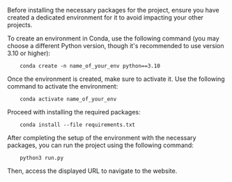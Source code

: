 Before installing the necessary packages for the project, ensure you have created a dedicated environment for it to avoid impacting your other projects.

To create an environment in Conda, use the following command (you may choose a different Python version, though it's recommended to use version 3.10 or higher):
```
    conda create -n name_of_your_env python==3.10
```
Once the environment is created, make sure to activate it. Use the following command to activate the environment:
```
    conda activate name_of_your_env
```
Proceed with installing the required packages:
```
    conda install --file requirements.txt
```
After completing the setup of the environment with the necessary packages, you can run the project using the following command:
```
    python3 run.py
```
Then, access the displayed URL to navigate to the website.